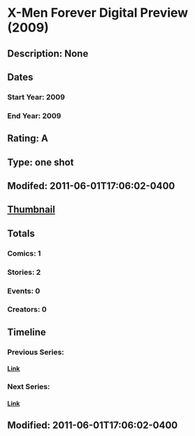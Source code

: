 # X-Men Forever Digital Preview (2009)
## Description: None
## Dates
### Start Year: 2009
### End Year: 2009
## Rating: A
## Type: one shot
## Modifed: 2011-06-01T17:06:02-0400
## [Thumbnail](http://i.annihil.us/u/prod/marvel/i/mg/c/b0/4bb4dcd68619e.jpg)
## Totals
### Comics: 1
### Stories: 2
### Events: 0
### Creators: 0
## Timeline
### Previous Series: 
#### [Link]()
### Next Series: 
#### [Link]()
## Modified: 2011-06-01T17:06:02-0400